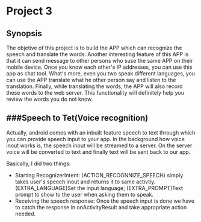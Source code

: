 # Project 3

## Synopsis

The objetive of this project is to build the APP which can recognize the speech and translate the words. Another interesting feature of this APP is that it can send message to other persons who suse the same APP on their mobile device. Once you know each other's IP addresses, you can use this app as chat tool. What's more, even you two speak different languages, you can use the APP translate what he other person say and listen to the translation. Finally, while translating the words, the APP will also record these words to the web server. This functionality will definitely help you review the words you do not know.

###Speech to Tet(Voice recognition)
--
Actually, android comes with an inbuilt feature speech to text through which you can provide speech input to your app. In the background how voice inout works is, the speech inout will be streamed to a server. On the server voice will be converted to text and finally text will be sent back to our app.

Basically, I did two things:
* Starting RecognizerIntent: (ACTION_RECOGNNIZE_SPEECH) simply takes user's speech inout and returns it to same activtiy. (EXTRA_LANGUAGE)Set the input language; (EXTRA_PROMPT)Text prompt to show to the user when asking them to speak.
* Receiving the speech response: Once the speech input is done we have to catch the response in onActivityResult and take appropriate action needed.
